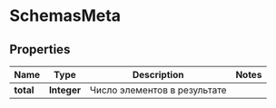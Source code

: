 

# SchemasMeta


## Properties

| Name | Type | Description | Notes |
|------------ | ------------- | ------------- | -------------|
|**total** | **Integer** | Число элементов в результате |  |



